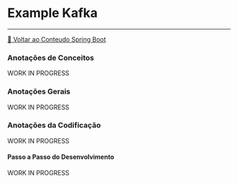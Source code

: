 # Example Kafka

---

[🧉 Voltar ao Conteudo Spring Boot](../README.md)

### Anotações de Conceitos

WORK IN PROGRESS

### Anotações Gerais

WORK IN PROGRESS

### Anotações da Codificação

WORK IN PROGRESS

#### Passo a Passo do Desenvolvimento

WORK IN PROGRESS
